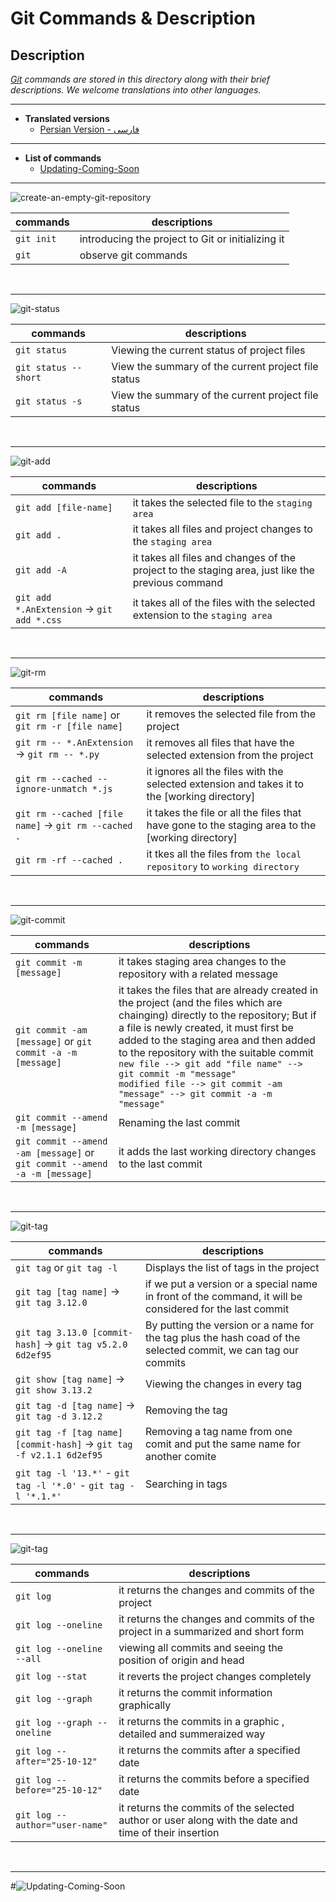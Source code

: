 # Git Commands & Description

## Description
_[Git](https://git-scm.com/doc) commands are stored in this directory along with their brief descriptions. We welcome translations into other languages._

---

- **Translated versions**
    - [Persian Version - فارسی](READMEir.md)

---

- **List of commands**
    - [Updating-Coming-Soon](#updating-coming-soon) 

---

<!-- git init -->
![create-an-empty-git-repository](https://github.com/ahmad-mirzaei/git-commands-and-explanations/blob/3624c3706fd890ef4a8584d9e45f1d1651a27bb3/images/create-an-empty-git-repository.png)

| commands | descriptions |
|-----|-----|
| `git init` | introducing the project to Git or initializing it |
| `git` | observe git commands |
<br />

---

<!-- git status -->
![git-status](https://github.com/ahmad-mirzaei/git-commands-and-explanations/blob/09b16830daf385e596a8dbb4cb741334f3a3ec06/images/GIT%20STATUS.png)

| commands | descriptions |
|-----|-----|
| `git status` | Viewing the current status of project files |
| `git status --short` | View the summary of the current project file status |
| `git status -s` | View the summary of the current project file status |
<br />

---

<!-- git add -->
![git-add](https://github.com/ahmad-mirzaei/git-commands-and-explanations/blob/731249e7b065c208a7606d7b398ce2bac41d26b1/images/git-add.png)

| commands | descriptions |
|-----|-----|
| `git add [file-name]` | it takes the selected file to the `staging area` |
| `git add .` | it takes all files and project changes to the `staging area` |
| `git add -A` | it takes all files and changes of the project to the staging area, just like the previous command |
| `git add *.AnExtension` -> `git add *.css` | it takes all of the files with the selected extension to the `staging area` |
<br />

---

<!-- git rm -->
![git-rm](https://github.com/ahmad-mirzaei/git-commands-and-explanations/blob/2d029aca4b8234e9bac1727223c84d3c6035a776/images/git-rm.png)

| commands | descriptions |
|-----|-----|
| `git rm [file name]` or `git rm -r [file name]` | it removes the selected file from the project |
| `git rm -- *.AnExtension` -> `git rm -- *.py` | it removes all files that have the selected extension from the project |
| `git rm --cached --ignore-unmatch *.js` | it ignores all the files with the selected extension and takes it to the [working directory] |
| `git rm --cached [file name]` -> `git rm --cached .` | it takes the file or all the files that have gone to the staging area to the [working directory] |
| `git rm -rf --cached .` | it tkes all the files from `the local repository` to `working directory` |
<br />

---

<!-- git commit -->
![git-commit](https://github.com/ahmad-mirzaei/git-commands-and-explanations/blob/40f6b1ea94378e16c2cb3bf4650311dfe4578c10/images/git-commit.png)

| commands | descriptions |
|-----|-----|
| `git commit -m [message]` | it takes staging area changes to the repository with a related message |
| `git commit -am [message]` or `git commit -a -m [message]` | it takes the files that are already created in the project (and the files which are chainging) directly to the repository;  But if a file is newly created, it must first be added to the staging area and then added to the repository with the suitable commit <br /> `new file --> git add "file name" --> git commit -m "message"` <br /> `modified file --> git commit -am "message" --> git commit -a -m "message"`|
| `git commit --amend -m [message]` | Renaming the last commit |
| `git commit --amend -am [message]` or `git commit --amend -a -m [message]` | it adds the last working directory changes to the last commit |
<br />

---

<!-- git tag -->
![git-tag](https://github.com/ahmad-mirzaei/git-commands-and-explanations/blob/9f84915a653decde5acb2d4124e12ad06e610a05/images/git-tag.png)

| commands | descriptions |
|-----|-----|
| `git tag` or `git tag -l` | Displays the list of tags in the project |
| `git tag [tag name]` -> `git tag 3.12.0` | if we put a version or a special name in front of the command, it will be considered for the last commit |
| `git tag 3.13.0 [commit-hash]` -> `git tag v5.2.0 6d2ef95` | By putting the version or a name for the tag plus the hash coad of the selected commit, we can tag our commits |
| `git show [tag name]` -> `git show 3.13.2` | Viewing the changes in every tag |
| `git tag -d [tag name]` -> `git tag -d 3.12.2` | Removing the tag |
| `git tag -f [tag name] [commit-hash]` -> `git tag -f v2.1.1 6d2ef95` | Removing a tag name from one comit and put the same name for another comite |
| `git tag -l '13.*'` - `git tag -l '*.0'` - `git tag -l '*.1.*'` | Searching in tags |
<br />

---

<!-- git log -->
![git-tag](https://github.com/ahmad-mirzaei/git-commands-and-explanations/blob/94a989c252f295535c78e677fce6af6b9d2dd0e2/images/git-log.png)

| commands | descriptions |
|-----|-----|
| `git log` | it returns the changes and commits of the project |
| `git log --oneline` | it returns the changes and commits of the project in a summarized and short form |
| `git log --oneline --all` | viewing all commits and seeing the position of origin and head |
| `git log --stat` | it reverts the project changes completely |
| `git log --graph` | it returns the commit information graphically |
| `git log --graph --oneline` | it returns the commits in a graphic , detailed and summeraized way |
| `git log --after="25-10-12"` | it returns the commits after a specified date |
| `git log --before="25-10-12"` | it returns the commits before a specified date |
| `git log --author="user-name"` | it returns the commits of the selected author or user along with the date and time of their insertion |
<br />

---


#![Updating-Coming-Soon](https://github.com/ahmad-mirzaei/git-commands-and-explanations/blob/2c6daafcb71ea5808ce52360a5c333d34733048c/images/updating-coming-soon.gif)
